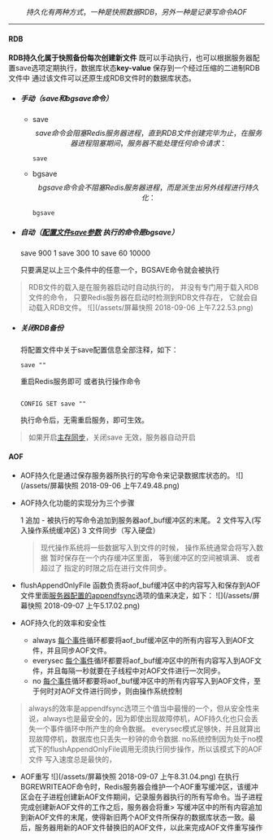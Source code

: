 
  $$ 持久化有两种方式，一种是快照数据RDB，另外一种是记录写命令AOF$$
 
--- 
 
#### RDB

**RDB持久化属于快照备份每次创建新文件** 既可以手动执行，也可以根据服务器配置save选项定期执行，数据库状态**key-value** 保存到一个经过压缩的二进制RDB文件中 通过该文件可以还原生成RDB文件时的数据库状态。

* ##### 手动（save和bgsave命令）
   * save
      $$save命令会阻塞Redis服务器进程，直到RDB文件创建完毕为止，在服务器进程 阻塞期间， 服务器不能处理任何命令请求：$$
      
      ``` 
      save 
      
      ```
   * bgsave
      $$ bgsave命令会不阻塞Redis服务器进程，而是派生出另外线程进行持久化：$$
     
      ``` 
      bgsave 
      
      ```

   
* ##### 自动（[配置文件save参数](/redispei-zhi-wen-jian.md) 执行的命令是bgsave）
   
   save 900 1 
   save 300 10 
   save 60 10000
 
   只要满足以上三个条件中的任意一个，BGSAVE命令就会被执行
 
> RDB文件的载入是在服务器启动时自动执行的， 并没有专门用于载入RDB文件的命令， 只要Redis服务器在启动时检测到RDB文件存在， 它就会自动载入RDB文件。
![](/assets/屏幕快照 2018-09-06 上午7.22.53.png)
 

* ##### 关闭RDB备份

   将配置文件中关于save配置信息全部注释，如下：

   ```
   save ""
   ```
   重启Redis服务即可 或者执行操作命令
   
   ```
   
   CONFIG SET save ""
   
   ```
   执行命令后，无需重启服务，即可生效。
   
> 如果开启[主存同步](/fu-zhi.md)，关闭save 无效，服务器自动开启

 
#### AOF

* AOF持久化是通过保存服务器所执行的写命令来记录数据库状态的。
   ![](/assets/屏幕快照 2018-09-06 上午7.49.48.png)

* AOF持久化功能的实现分为三个步骤
   
   1 追加 - 被执行的写命令追加到服务器aof_buf缓冲区的末尾。
   2 文件写入(写入操作系统缓冲区)
   3 文件同步（写入硬盘）
   
   > 现代操作系统将一些数据写入到文件的时候， 操作系统通常会将写入数据 暂时保存在一个内存缓冲区里面， 等到缓冲区的空间被填满、 或者超过了 指定的时限之后在进行文件同步。


   
   
* flushAppendOnlyFile 函数负责将aof_buf缓冲区中的内容写入和保存到AOF文件里面[服务器配置的appendfsync](/redispei-zhi-wen-jian.md)选项的值来决定，如下：
![](/assets/屏幕快照 2018-09-07 上午5.17.02.png)
   
   
   
* AOF持久化的效率和安全性

   * always [每个事件](/shi-jian.md)循环都要将aof_buf缓冲区中的所有内容写入到AOF文件，并且同步AOF文件。
   * everysec [每个事件](/shi-jian.md)循环都要将aof_buf缓冲区中的所有内容写入到AOF文件，并且每隔一秒就要在子线程中对AOF文件进行一次同步。
   * no [每个事件](/shi-jian.md)循环都要将aof_buf缓冲区中的所有内容写入到AOF文件，至于何时对AOF文件进行同步，则由操作系统控制
        
> always的效率是appendfsync选项三个值当中最慢的一个，但从安全性来说，always也是最安全的，因为即使出现故障停机，AOF持久化也只会丢失一个事件循环中所产生的命令数据。
everysec模式足够快，并且就算出现故障停机，数据库也只丢失一秒钟的命令数据.
no系统控制因为处于no模式下的flushAppendOnlyFile调用无须执行同步操作，所以该模式下的AOF文件 写入速度总是最快的，


* AOF重写
   ![](/assets/屏幕快照 2018-09-07 上午8.31.04.png)
   在执行BGREWRITEAOF命令时，Redis服务器会维护一个AOF重写缓冲区，该缓冲区会在子进程创建新AOF文件期间，记录服务器执行的所有写命令。当子进程完成创建新AOF文件的工作之后，服务器会将重>    写缓冲区中的所有内容追加到新AOF文件的末尾，使得新旧两个AOF文件所保存的数据库状态一致。最后，服务器用新的AOF文件替换旧的AOF文件，以此来完成AOF文件重写操作

 
 
 
 